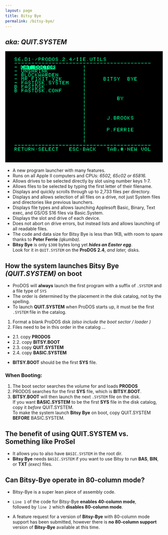 ```yaml
---
layout: page
title: Bitsy Bye
permalink: /bitsy-bye/
---
```


## _aka: **QUIT.SYSTEM**_


<p><img src="/pix/prodos24/ProDOS-2.4-Bitsy-Bye.png"></p>

* A new program launcher with many features.
* Runs on all Apple II computers and CPUs: _6502, 65c02 or 65816._
* Allows drives to be selected directly by slot using number keys 1-7.
* Allows files to be selected by typing the first letter of their filename.
* Displays and quickly scrolls through up to 2,733 files per directory.
* Displays and allows selection of all files on a drive, not just System files and directories like previous launchers.
* Displays file types and allows launching Applesoft Basic, Binary, Text exec, and GS/OS S16 files via Basic.System.
* Displays the slot and drive of each device.
* Does not abort on drive errors, but instead lists and allows launching of all readable files.
* The code and data size for Bitsy Bye is less than 1KB, with room to spare thanks to **Peter Ferrie** _(qkumba)_.
* **Bitsy Bye** is only `$300` bytes long yet _**hides an Easter egg**_.<br />Look for it in `QUIT.SYSTEM` on the **ProDOS 2.4**, _and later,_ disks.


<a name="how-the-system-launches-bitsy-bye-on-boot" />

## How the system launches Bitsy Bye _(QUIT.SYSTEM)_ on boot

* ProDOS will **always** launch the first program with a suffix of `.SYSTEM` and a file type of `SYS`
* The order is determined by the placement in the disk catalog, not by the spelling.
* To launch **QUIT.SYSTEM** when ProDOS starts up, it must be the first `.SYSTEM` file in the catalog.

<!-- `$ff!` -->

1. Format a blank ProDOS disk _(also include the boot sector / loader )_
2. Files need to be in this order in the catalog ...
  - 2.1. copy **PRODOS**
  - 2.2. copy **BITSY.BOOT**
  - 2.3. copy **QUIT.SYSTEM**
  - 2.4. copy **BASIC.SYSTEM**

* **BITSY.BOOT** should be the first **SYS** file.

### When Booting:

1. The boot sector searches the volume for and loads **PRODOS**
2. PRODOS searches for the first **SYS** file, which is **BITSY.BOOT**.
3. **BITSY.BOOT** will then launch the next `.SYSTEM` file on the disk.<br />If you want **BASIC.SYSTEM** to be the first **SYS** file in the disk catalog, copy it _before_ QUIT.SYSTEM.<br />To make the system launch **Bitsy Bye** on boot, copy QUIT.SYSTEM **BEFORE** BASIC.SYSTEM.


## The benefit of using **QUIT.SYSTEM** vs. Something like **ProSel**

* It allows you to also have `BASIC.SYSTEM` in the root dir.
* **Bitsy Bye** needs `BASIC.SYSTEM` if you want to use Bitsy to run **BAS**, **BIN**, or **TXT** _(exec)_ files. 


## Can Bitsy-Bye operate in 80-column mode?

* Bitsy-Bye is a super lean piece of assembly code.
* `Line 1` of the code for Bitsy-Bye **enables 40-column mode**,<br />followed by `line 2` which **disables 80-column mode**.

* A feature request for a version of **Bitsy-Bye** with 80-column mode support has been submitted, however there is **no 80-column support** version of **Bitsy-Bye** available at this time.



